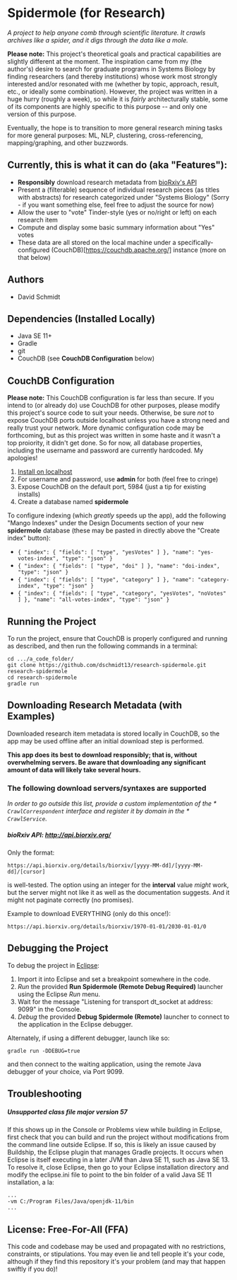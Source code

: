 Spidermole (for Research)
===

*A project to help anyone comb through scientific literature. It crawls archives like a spider, and it digs through the data like a mole.*

**Please note:** This project's theoretical goals and practical capabilities are
slightly different at the moment. The inspiration came from my (the author's)
desire to search for graduate programs in Systems Biology by finding researchers
(and thereby institutions) whose work most strongly interested and/or resonated
with me (whether by topic, approach, result, etc., or ideally some combination).
However, the project was written in a huge hurry (roughly a week), so while it
is *fairly* architecturally stable, some of its components are highly specific
to this purpose -- and only one version of this purpose.

Eventually, the hope is to transition to more general research mining tasks for
more general purposes: ML, NLP, clustering, cross-referencing, mapping/graphing,
and other buzzwords.

Currently, this is what it can do (aka "Features"):
---

 - **Responsibly** download research metadata from
 	[bioRxiv's API](https://api.biorxiv.org)
 - Present a (filterable) sequence of individual research pieces (as titles with
 	abstracts) for research categorized under "Systems Biology" (Sorry - if you
 	want something else, feel free to adjust the source for now)
 - Allow the user to "vote" Tinder-style (yes or no/right or left) on each
 	research item
 - Compute and display some basic summary information about "Yes" votes
 - These data are all stored on the local machine under a
 	specifically-configured (CouchDB)[https://couchdb.apache.org/] instance (more on that below)

Authors
---

 - David Schmidt

Dependencies (Installed Locally)
---

 - Java SE 11+
 - Gradle
 - git
 - CouchDB (see **CouchDB Configuration** below)

CouchDB Configuration
---

**Please note:** This CouchDB configuration is far less than secure. If you
intend to (or already do) use CouchDB for other purposes, please modify this
project's source code to suit your needs. Otherwise, be sure *not* to expose
CouchDB ports outside localhost unless you have a strong need and really trust
your network. More dynamic configuration code may be forthcoming, but as this
project was written in some haste and it wasn't a top proiority, it didn't get
done. So for now, all database properties, including the username and password
are currently hardcoded. My apologies!

1. [Install on localhost](https://docs.couchdb.org/en/stable/install/index.html)
2. For username and password, use **admin** for both (feel free to cringe)
3. Expose CouchDB on the default port, 5984 (just a tip for existing installs)
4. Create a database named **spidermole**

To configure indexing (which *greatly* speeds up the app), add the following
"Mango Indexes" under the Design Documents section of your new **spidermole**
database (these may be pasted in directly above the "Create index" button):

 - `{ "index": { "fields": [ "type", "yesVotes" ] }, "name": "yes-votes-index", "type": "json" }`
 - `{ "index": { "fields": [ "type", "doi" ] }, "name": "doi-index", "type": "json" }`
 - `{ "index": { "fields": [ "type", "category" ] }, "name": "category-index", "type": "json" }`
 - `{ "index": { "fields": [ "type", "category", "yesVotes", "noVotes" ] }, "name": "all-votes-index", "type": "json" }`

Running the Project
---
To run the project, ensure that CouchDB is properly configured and running as
described, and then run the following commands in a terminal:

    cd .../a_code_folder/
    git clone https://github.com/dschmidt13/research-spidermole.git research-spidermole
    cd research-spidermole
    gradle run

Downloading Research Metadata (with Examples)
---

Downloaded research item metadata is stored locally in CouchDB, so the app may be used offline after an initial download step is performed.

**This app does its best to download responsibly; that is, without overwhelming servers. Be aware that downloading any significant amount of data will likely take several hours.**

### The following download servers/syntaxes are supported
*In order to go outside this list, provide a custom implementation of the *
`CrawlCorrespondent` *interface and register it by domain in the *
`CrawlService`*.*

##### bioRxiv API: http://api.biorxiv.org/
Only the format:

    https://api.biorxiv.org/details/biorxiv/[yyyy-MM-dd]/[yyyy-MM-dd]/[cursor]

is well-tested. The option using an integer for the **interval** value *might*
work, but the server might not like it as well as the documentation suggests.
And it might not paginate correctly (no promises).

Example to download EVERYTHING (only do this once!):

    https://api.biorxiv.org/details/biorxiv/1970-01-01/2030-01-01/0

Debugging the Project
---
To debug the project in [Eclipse](https://www.eclipse.org/):

1. Import it into Eclipse and set a breakpoint somewhere in the code.
2. *Run* the provided **Run Spidermole (Remote Debug Required)** launcher using the Eclipse *Run* menu.
3. Wait for the message "Listening for transport dt_socket at address: 9099" in the Console.
4. *Debug* the provided **Debug Spidermole (Remote)** launcher to connect to the application in the Eclipse debugger.

Alternately, if using a different debugger, launch like so:

    gradle run -DDEBUG=true

and then connect to the waiting application, using the remote Java debugger of
your choice, via Port 9099.

Troubleshooting
---
##### Unsupported class file major version 57
If this shows up in the Console or Problems view while building in Eclipse,
first check that you can build and run the project without modifications from
the command line outside Eclipse. If so, this is likely an issue caused by
Buildship, the Eclipse plugin that manages Gradle projects. It occurs when
Eclipse is itself executing in a later JVM than Java SE 11, such as Java SE 13.
To resolve it, close Eclipse, then go to your Eclipse installation directory and
modify the eclipse.ini file to point to the bin folder of a valid Java SE 11
installation, a la:

    ...
    -vm C:/Program Files/Java/openjdk-11/bin
    ...

License: Free-For-All (FFA)
---
This code and codebase may be used and propagated with no restrictions,
constraints, or stipulations. You may even lie and tell people it's your code,
although if they find this repository it's your problem (and may that happen
swiftly if you do)!

